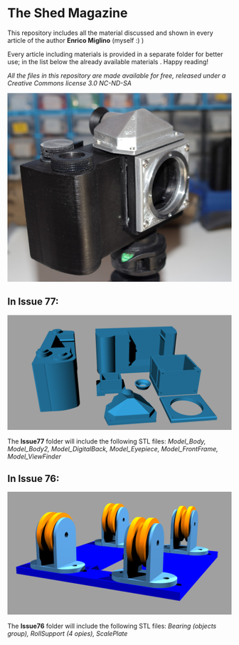 # The Shed Magazine
This repository includes all the material discussed and shown in every article of the author **Enrico Miglino** (myself :) )

Every article including materials is provided in a separate folder for better use; in the list below the already available materials .
Happy reading!

*All the files in this repository are made available for free, released under a Creative Commons license 3.0 NC-ND-SA*

![DIY 3D Printing part 2](https://raw.githubusercontent.com/alicemirror/ShedMagazine/master/Images/Issue77.JPG)

## In **Issue 77**:
![All parts](https://raw.githubusercontent.com/alicemirror/ShedMagazine/master/Issue77/AllParts.jpg)

The **Issue77** folder will include the following STL files: *Model_Body, Model_Body2, Model_DigitalBack, Model_Eyepiece, Model_FrontFrame, Model_ViewFinder*

## In **Issue 76**:
![Full render](https://raw.githubusercontent.com/alicemirror/ShedMagazine/master/Issue76/ModelRender.png)

The **Issue76** folder will include the following STL files: *Bearing (objects group), RollSupport (4 opies), ScalePlate*

